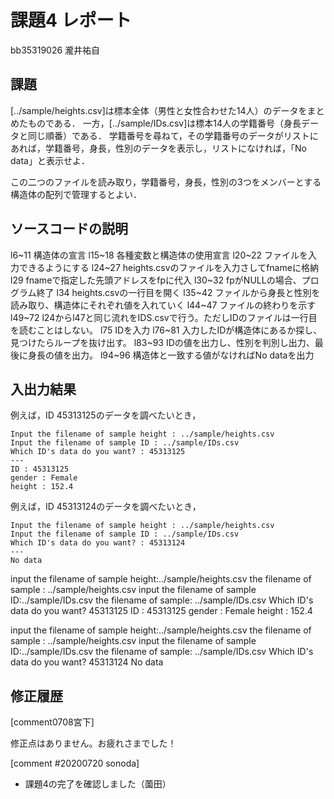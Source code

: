 # 課題4 レポート

bb35319026 瀧井祐自

## 課題

[../sample/heights.csv]は標本全体（男性と女性合わせた14人）のデータをまとめたものである．
一方，[../sample/IDs.csv]は標本14人の学籍番号（身長データと同じ順番）である．
学籍番号を尋ねて，その学籍番号のデータがリストにあれば，学籍番号，身長，性別のデータを表示し，リストになければ，「No data」と表示せよ．

この二つのファイルを読み取り，学籍番号，身長，性別の3つをメンバーとする構造体の配列で管理するとよい．

## ソースコードの説明
l6~11 構造体の宣言
l15~18 各種変数と構造体の使用宣言
l20~22 ファイルを入力できるようにする
l24~27 heights.csvのファイルを入力さしてfnameに格納
l29  fnameで指定した先頭アドレスをfpに代入
l30~32 fpがNULLの場合、プログラム終了
l34 heights.csvの一行目を開く
l35~42 ファイルから身長と性別を読み取り、構造体にそれぞれ値を入れていく
l44~47 ファイルの終わりを示す
l49~72 l24からl47と同じ流れをIDS.csvで行う。ただしIDのファイルは一行目を読むことはしない。
l75 IDを入力
l76~81 入力したIDが構造体にあるか探し、見つけたらループを抜け出す。
l83~93 IDの値を出力し、性別を判別し出力、最後に身長の値を出力。
l94~96 構造体と一致する値がなければNo dataを出力





## 入出力結果

例えば，ID 45313125のデータを調べたいとき，

```
Input the filename of sample height : ../sample/heights.csv
Input the filename of sample ID : ../sample/IDs.csv
Which ID's data do you want? : 45313125
---
ID : 45313125
gender : Female
height : 152.4
```

例えば，ID 45313124のデータを調べたいとき，

```
Input the filename of sample height : ../sample/heights.csv
Input the filename of sample ID : ../sample/IDs.csv
Which ID's data do you want? : 45313124
---
No data
```

input the filename of sample height:../sample/heights.csv
the filename of sample : ../sample/heights.csv
input the filename of sample ID:../sample/IDs.csv
the filename of sample: ../sample/IDs.csv
Which ID's data do you want?
45313125
ID : 45313125
gender : Female
height : 152.4



input the filename of sample height:../sample/heights.csv
the filename of sample : ../sample/heights.csv
input the filename of sample ID:../sample/IDs.csv
the filename of sample: ../sample/IDs.csv
Which ID's data do you want?
45313124
No data






## 修正履歴
[comment0708宮下]

修正点はありません。お疲れさまでした！

[comment #20200720 sonoda]
- 課題4の完了を確認しました（薗田）
